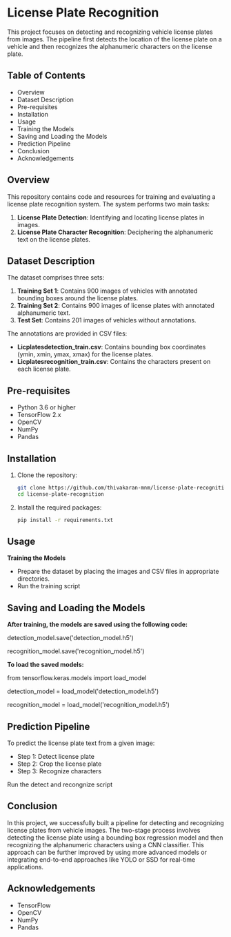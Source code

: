 # License Plate Recognition

This project focuses on detecting and recognizing vehicle license plates from images. The pipeline first detects the location of the license plate on a vehicle and then recognizes the alphanumeric characters on the license plate.

## Table of Contents
- Overview
- Dataset Description
- Pre-requisites
- Installation
- Usage
- Training the Models
- Saving and Loading the Models
- Prediction Pipeline
- Conclusion
- Acknowledgements

## Overview

This repository contains code and resources for training and evaluating a license plate recognition system. The system performs two main tasks:
1. **License Plate Detection**: Identifying and locating license plates in images.
2. **License Plate Character Recognition**: Deciphering the alphanumeric text on the license plates.

## Dataset Description

The dataset comprises three sets:
1. **Training Set 1**: Contains 900 images of vehicles with annotated bounding boxes around the license plates.
2. **Training Set 2**: Contains 900 images of license plates with annotated alphanumeric text.
3. **Test Set**: Contains 201 images of vehicles without annotations.

The annotations are provided in CSV files:
- **Licplatesdetection_train.csv**: Contains bounding box coordinates (ymin, xmin, ymax, xmax) for the license plates.
- **Licplatesrecognition_train.csv**: Contains the characters present on each license plate.

## Pre-requisites

- Python 3.6 or higher
- TensorFlow 2.x
- OpenCV
- NumPy
- Pandas

## Installation

1. Clone the repository:
   ```sh
   git clone https://github.com/thivakaran-mnm/license-plate-recognition.git
   cd license-plate-recognition
2. Install the required packages:
   ```sh
   pip install -r requirements.txt

## Usage

**Training the Models**

- Prepare the dataset by placing the images and CSV files in appropriate directories.
- Run the training script

## Saving and Loading the Models

**After training, the models are saved using the following code:**

detection_model.save('detection_model.h5')

recognition_model.save('recognition_model.h5')

**To load the saved models:**


from tensorflow.keras.models import load_model

detection_model = load_model('detection_model.h5')

recognition_model = load_model('recognition_model.h5')

## Prediction Pipeline

To predict the license plate text from a given image:

- Step 1: Detect license plate
- Step 2: Crop the license plate
- Step 3: Recognize characters

Run the detect and recongnize script

## Conclusion

In this project, we successfully built a pipeline for detecting and recognizing license plates from vehicle images. The two-stage process involves detecting the license plate using a bounding box regression model and then recognizing the alphanumeric characters using a CNN classifier. This approach can be further improved by using more advanced models or integrating end-to-end approaches like YOLO or SSD for real-time applications.

## Acknowledgements

- TensorFlow
- OpenCV
- NumPy
- Pandas
